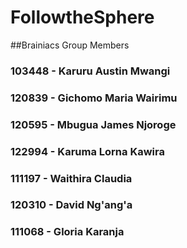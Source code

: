 # FollowtheSphere
##Brainiacs Group Members
### 103448 - Karuru Austin Mwangi
### 120839 - Gichomo Maria Wairimu
### 120595 - Mbugua James Njoroge
### 122994 - Karuma Lorna Kawira
### 111197 - Waithira Claudia
### 120310 - David Ng'ang'a
### 111068 - Gloria Karanja
